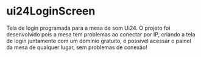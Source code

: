 # ui24LoginScreen
Tela de login programada para a mesa de som Ui24. O projeto foi desenvolvido pois a mesa tem problemas ao conectar por IP, criando a tela de login juntamente com um domínio gratuito, é possível acessar o painel da mesa de qualquer lugar, sem problemas de conexão!
